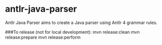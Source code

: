 antlr-java-parser
=================

Antlr Java Parser aims to create a Java parser using Antlr 4 grammar rules.

###To release (not for local development):
    mvn release:clean
    mvn release:prepare
    mvn release:perform